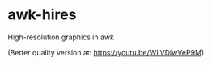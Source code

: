 # awk-hires
High-resolution graphics in awk



(Better quality version at: https://youtu.be/WLVDlwVeP9M)
